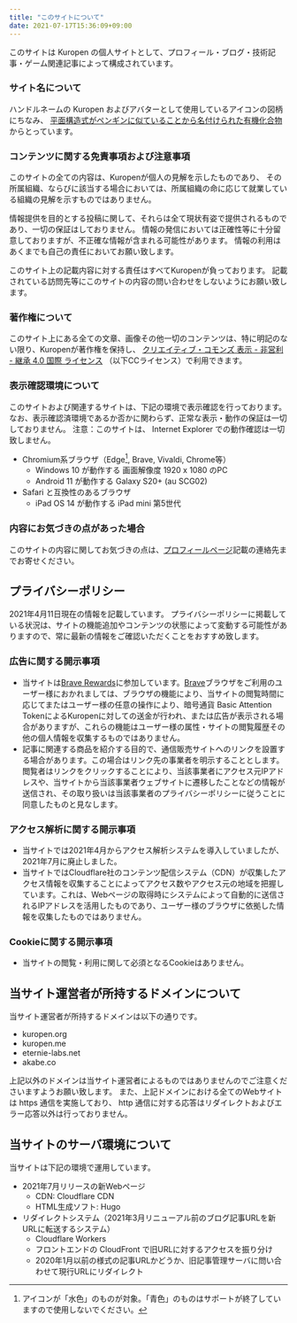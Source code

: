 ```yaml
---
title: "このサイトについて"
date: 2021-07-17T15:36:09+09:00
---
```

このサイトは Kuropen の個人サイトとして、プロフィール・ブログ・技術記事・ゲーム関連記事によって構成されています。

### サイト名について
ハンドルネームの Kuropen およびアバターとして使用しているアイコンの図柄にちなみ、
[平面構造式がペンギンに似ていることから名付けられた有機化合物](https://ja.wikipedia.org/wiki/%E3%83%9A%E3%83%B3%E3%82%AE%E3%83%8E%E3%83%B3) からとっています。

### コンテンツに関する免責事項および注意事項
このサイトの全ての内容は、Kuropenが個人の見解を示したものであり、
その所属組織、ならびに該当する場合においては、所属組織の命に応じて就業している組織の見解を示すものではありません。

情報提供を目的とする投稿に関して、それらは全て現状有姿で提供されるものであり、一切の保証はしておりません。
情報の発信においては正確性等に十分留意しておりますが、不正確な情報が含まれる可能性があります。
情報の利用はあくまでも自己の責任においてお願い致します。

このサイト上の記載内容に対する責任はすべてKuropenが負っております。
記載されている訪問先等にこのサイトの内容の問い合わせをしないようにお願い致します。

### 著作権について
このサイト上にある全ての文章、画像その他一切のコンテンツは、特に明記のない限り、Kuropenが著作権を保持し、
[クリエイティブ・コモンズ 表示 - 非営利 - 継承 4.0 国際 ライセンス](https://creativecommons.org/licenses/by-nc-sa/4.0/)
（以下CCライセンス）で利用できます。

### 表示確認環境について
このサイトおよび関連するサイトは、下記の環境で表示確認を行っております。
なお、表示確認済環境であるか否かに関わらず、正常な表示・動作の保証は一切しておりません。
注意：このサイトは、 Internet Explorer での動作確認は一切致しません。

- Chromium系ブラウザ（Edge[^1], Brave, Vivaldi, Chrome等）
   - Windows 10 が動作する 画面解像度 1920 x 1080 のPC
   - Android 11 が動作する Galaxy S20+ (au SCG02)
- Safari と互換性のあるブラウザ
   - iPad OS 14 が動作する iPad mini 第5世代

[^1]: アイコンが「水色」のものが対象。「青色」のものはサポートが終了していますので使用しないでください。

### 内容にお気づきの点があった場合
このサイトの内容に関してお気づきの点は、[プロフィールページ](/profile)記載の連絡先までお寄せください。

## プライバシーポリシー
2021年4月11日現在の情報を記載しています。
プライバシーポリシーに掲載している状況は、サイトの機能追加やコンテンツの状態によって変動する可能性がありますので、常に最新の情報をご確認いただくことをおすすめ致します。

### 広告に関する開示事項
- 当サイトは[Brave Rewards](https://publishers.basicattentiontoken.org/?locale=ja)に参加しています。[Brave](https://brave.com/ja/)ブラウザをご利用のユーザー様におかれましては、ブラウザの機能により、当サイトの閲覧時間に応じてまたはユーザー様の任意の操作により、暗号通貨 Basic Attention TokenによるKuropenに対しての送金が行われ、または広告が表示される場合がありますが、これらの機能はユーザー様の属性・サイトの閲覧履歴その他の個人情報を収集するものではありません。
- 記事に関連する商品を紹介する目的で、通信販売サイトへのリンクを設置する場合があります。この場合はリンク先の事業者を明示することとします。閲覧者はリンクをクリックすることにより、当該事業者にアクセス元IPアドレスや、当サイトから当該事業者ウェブサイトに遷移したことなどの情報が送信され、その取り扱いは当該事業者のプライバシーポリシーに従うことに同意したものと見なします。

### アクセス解析に関する開示事項
- 当サイトでは2021年4月からアクセス解析システムを導入していましたが、2021年7月に廃止しました。
- 当サイトではCloudflare社のコンテンツ配信システム（CDN）が収集したアクセス情報を収集することによってアクセス数やアクセス元の地域を把握しています。これは、Webページの取得時にシステムによって自動的に送信されるIPアドレスを活用したものであり、ユーザー様のブラウザに依拠した情報を収集したものではありません。

### Cookieに関する開示事項
- 当サイトの閲覧・利用に関して必須となるCookieはありません。

## 当サイト運営者が所持するドメインについて
当サイト運営者が所持するドメインは以下の通りです。

- kuropen.org
- kuropen.me
- eternie-labs.net
- akabe.co

上記以外のドメインは当サイト運営者によるものではありませんのでご注意くださいますようお願い致します。
また、上記ドメインにおける全てのWebサイトは https 通信を実施しており、 http 通信に対する応答はリダイレクトおよびエラー応答以外は行っておりません。

## 当サイトのサーバ環境について
当サイトは下記の環境で運用しています。

- 2021年7月リリースの新Webページ
   - CDN: Cloudflare CDN
   - HTML生成ソフト: Hugo
- リダイレクトシステム（2021年3月リニューアル前のブログ記事URLを新URLに転送するシステム）
   - Cloudflare Workers
   - フロントエンドの CloudFront で旧URLに対するアクセスを振り分け
   - 2020年1月以前の様式の記事URLかどうか、旧記事管理サーバに問い合わせて現行URLにリダイレクト